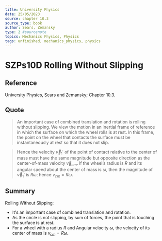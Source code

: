 ```yaml
---
title: University Physics
date: 25/05/2023
source: chapter 10.3
source_type: book 
author: Sears, Zemansky
type: 2 #sourcenote
topics: Mechanics Physics, Physics
tags: unfinished, mechanics_physics, physics
---
```

# SZPs10D Rolling Without Slipping

## **Reference**
University Physics, Sears and Zemansky; Chapter 10.3.

## **Quote**
> An important case of combined translation and rotation is rolling without slipping. 
We view the motion in an inertial frame of reference in 
which the surface on which the wheel rolls is at rest. In this frame, the point on the wheel that contacts the surface must be instantaneously at rest so that it does not slip.

> Hence the velocity $\vec{v}_1'$ of the point of contact relative to the center of mass must have the same magnitude but opposite direction as the center-of-mass velocity $\vec{v}_{cm}$. If the wheel’s radius is $R$ and its angular speed about the center of mass is $\omega$, then the magnitude of $\vec{v}_1'$ is $R\omega$; hence $v_{cm} = R\omega$.

## **Summary**
Rolling Without Slipping:
- It's an important case of combined translation and rotation.
- As the circle is not slipping, by sum of forces, the point that is touching the surface is at rest.
- For a wheel with a radius $R$ and Angular velocity $\omega$, the velocity of its center of mass is $v_{cm} = R\omega$.
